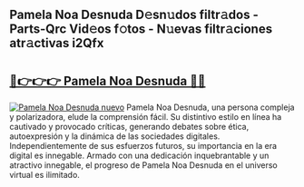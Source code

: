 ## Pamela Noa Desnuda D𝚎sn𝚞dos filtr𝚊dos - Parts-Qrc Vid𝚎os f𝚘tos - N𝚞evas filtr𝚊ciones atr𝚊ctivas i2Qfx

# <h2><a href="http://mb2yxe.tromn.icu/?c=Pamela+Noa+Desnuda">🔗👉👉👉 Pamela Noa Desnuda 🔗🔗</a></h2>

[![Pamela Noa Desnuda nuevo](https://i.imgur.com/pEAQMta.gif)](http://mb2yxe.tromn.icu/?c=Pamela+Noa+Desnuda)
Pamela Noa Desnuda, una persona compleja y polarizadora, elude la comprensión fácil. Su distintivo estilo en línea ha cautivado y provocado críticas, generando debates sobre ética, autoexpresión y la dinámica de las sociedades digitales. Independientemente de sus esfuerzos futuros, su importancia en la era digital es innegable. Armado con una dedicación inquebrantable y un atractivo innegable, el progreso de Pamela Noa Desnuda en el universo virtual es ilimitado.
